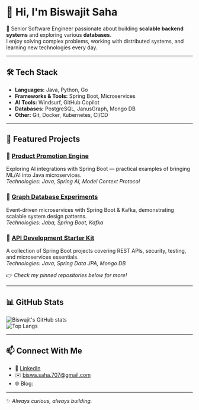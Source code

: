 # 👋 Hi, I'm Biswajit Saha  

🚀 Senior Software Engineer passionate about building **scalable backend systems** and exploring various **databases**.  
I enjoy solving complex problems, working with distributed systems, and learning new technologies every day.  

---

## 🛠️ Tech Stack  
- **Languages:** Java, Python, Go
- **Frameworks & Tools:** Spring Boot, Microservices
- **AI Tools:** Windsurf, GitHub Copilot
- **Databases:** PostgreSQL, JanusGraph, Mongo DB 
- **Other:** Git, Docker, Kubernetes, CI/CD  

---

## 🌟 Featured Projects  

### 🔹 [Product Promotion Engine](https://github.com/Biswajit8/Spring-AI)
Exploring AI integrations with Spring Boot — practical examples of bringing ML/AI into Java microservices.  
*Technologies: Java, Spring AI, Model Context Protocol*  

### 🔹 [Graph Database Experiments](https://github.com/Biswajit8/EventDrivenArchitecture)
Event-driven microservices with Spring Boot & Kafka, demonstrating scalable system design patterns.  
*Technologies: Jaba, Spring Boot, Kafka*  

### 🔹 [API Development Starter Kit](https://github.com/Biswajit8/Spring_Boot_Projects)
A collection of Spring Boot projects covering REST APIs, security, testing, and microservices essentials.  
*Technologies: Java, Spring Data JPA, Mongo DB*  

👉 *Check my pinned repositories below for more!*  

---

## 📊 GitHub Stats  

![Biswajit's GitHub stats](https://github-readme-stats.vercel.app/api?username=Biswajit8&show_icons=true&theme=radical)  
![Top Langs](https://github-readme-stats.vercel.app/api/top-langs/?username=Biswajit8&layout=compact&theme=radical)  

---

## 📫 Connect With Me  
- 💼 [LinkedIn](https://www.linkedin.com/in/sahabiswajit/)  
- ✉️ biswa.saha.707@gmail.com  
- 🌐 Blog:  

---
✨ *Always curious, always building.*  

<!--
**Biswajit8/Biswajit8** is a ✨ _special_ ✨ repository because its `README.md` (this file) appears on your GitHub profile.

Here are some ideas to get you started:

- 🔭 I’m currently working on ...
- 🌱 I’m currently learning ...
- 👯 I’m looking to collaborate on ...
- 🤔 I’m looking for help with ...
- 💬 Ask me about ...
- 📫 How to reach me: ...
- 😄 Pronouns: ...
- ⚡ Fun fact: ...
-->
